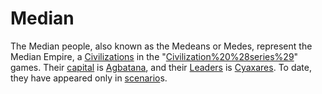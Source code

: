 # Median

The Median people, also known as the Medeans or Medes, represent the Median Empire, a [Civilizations](civilization) in the "[Civilization%20%28series%29](Civilization)" games. Their [capital](capital) is [Agbatana](Agbatana), and their [Leaders](leader) is [Cyaxares](Cyaxares). To date, they have appeared only in [scenario](scenario)s.